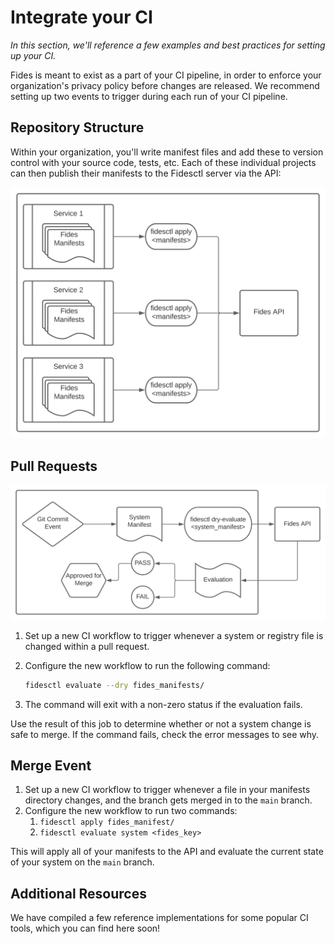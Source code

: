 # Integrate your CI

_In this section, we'll reference a few examples and best practices for setting up your CI._

<!-- (TODO: rewrite) -->

Fides is meant to exist as a part of your CI pipeline, in order to enforce your organization's privacy policy before changes are released. We recommend setting up two events to trigger during each run of your CI pipeline.

## Repository Structure

Within your organization, you'll write manifest files and add these to version control with your source code, tests, etc. Each of these individual projects can then publish their manifests to the Fidesctl server via the API:

![Fides Manifest Workflow](../img/Manifest_Flow.svg)

## Pull Requests

![Fides CI Workflow](../img/CI_Workflow.svg)

1. Set up a new CI workflow to trigger whenever a system or registry file is changed within a pull request.
2. Configure the new workflow to run the following command:

    ```bash
    fidesctl evaluate --dry fides_manifests/
    ```

3. The command will exit with a non-zero status if the evaluation fails.

Use the result of this job to determine whether or not a system change is safe to merge. If the command fails, check the error messages to see why.

## Merge Event

1. Set up a new CI workflow to trigger whenever a file in your manifests directory changes, and the branch gets merged in to the `main` branch.
1. Configure the new workflow to run two commands:
    1. `fidesctl apply fides_manifest/`
    1. `fidesctl evaluate system <fides_key>`

This will apply all of your manifests to the API and evaluate the current state of your system on the `main` branch.

## Additional Resources

We have compiled a few reference implementations for some popular CI tools, which you can find here soon!

<!-- (TODO: provide examples) -->
